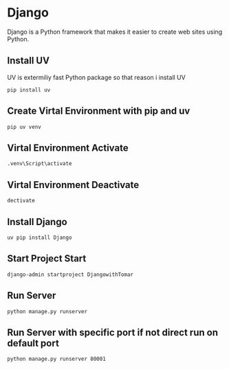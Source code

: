 # Django
Django is a Python framework that makes it easier to create web sites using Python.

## Install UV
UV is extermiliy fast Python package so that reason i install UV
``` terminal
pip install uv
```
## Create Virtal Environment with pip and uv
``` terminal
pip uv venv
```
## Virtal Environment Activate
```terminal
.venv\Script\activate
```
## Virtal Environment Deactivate
```terminal
dectivate
```
## Install Django
```terminal
uv pip install Django
```
## Start Project Start
```terminal
django-admin startproject DjangowithTomar
```
## Run Server 
```terminal
python manage.py runserver
```
## Run Server with specific port if not direct run on default port
```terminal
python manage.py runserver 80001
```
